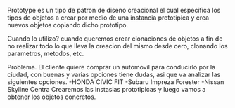 ﻿Prototype es un tipo de patron de diseno creacional el cual especifica los tipos de objetos a crear por medio de una
instancia prototipica y crea nuevos objetos copiando dicho prototipo.

Cuando lo utilizo? cuando queremos crear clonaciones de objetos a fin de no realizar todo lo que lleva la creacion
del mismo desde cero, clonando los parametros, metodos, etc.

Problema. El cliente quiere comprar un automovil para conducirlo por la ciudad, con buenas y varias opciones
tiene dudas, asi que va analizar las siguientes opciones.
					-HONDA
					     CIVIC
						 FIT
					-Subaru
						Impreza
						Forester
					-Nissan
						Skyline
						Centra
Crearemos las instasias prototipicas y luego vamos a obtener los objetos concretos.